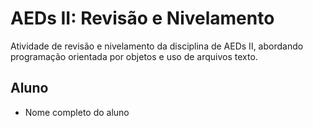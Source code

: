 # AEDs II: Revisão e Nivelamento
Atividade de revisão e nivelamento da disciplina de AEDs II, abordando programação orientada por objetos e uso de arquivos texto.

## Aluno

* Nome completo do aluno
